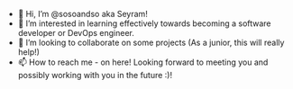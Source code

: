 - 👋 Hi, I’m @sosoandso aka Seyram!
- 👀 I’m interested in learning effectively towards becoming a software developer or DevOps engineer.
- 💞️ I’m looking to collaborate on some projects (As a junior, this will really help!)
- 📫 How to reach me - on here! Looking forward to meeting you and possibly working with you in the future :)!


<!---
sosoandso/sosoandso is a ✨ special ✨ repository because its `README.md` (this file) appears on your GitHub profile.
You can click the Preview link to take a look at your changes.
--->
